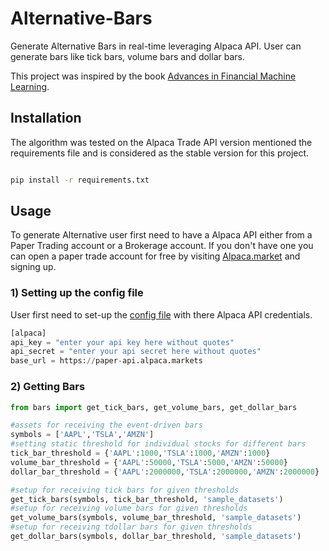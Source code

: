 # Alternative-Bars
Generate Alternative Bars in real-time leveraging Alpaca API. User can generate bars like tick bars, volume bars and dollar bars.

This project was inspired by the book [Advances in Financial Machine Learning](https://www.amazon.co.uk/Advances-Financial-Machine-Learning-Marcos/dp/1119482089).

## Installation
The algorithm was tested on the Alpaca Trade API version mentioned the requirements file and is considered as the stable version for this project.
 
```bash

pip install -r requirements.txt
```

## Usage

To generate Alternative user first need to have a Alpaca API either from a Paper Trading account or a Brokerage account. If you don't have one you can open a paper trade account  for free by visiting [Alpaca.market]([alpaca.market) and signing up.

### 1) Setting up the config file

User first need to set-up the [config file](https://github.com/Harkishan-99/Alternative-Bars/blob/master/config.cfg) with there Alpaca API credentials.

```python
[alpaca]
api_key = "enter your api key here without quotes"
api_secret = "enter your api secret here without quotes"
base_url = https://paper-api.alpaca.markets
```

### 2) Getting Bars

```python
from bars import get_tick_bars, get_volume_bars, get_dollar_bars

#assets for receiving the event-driven bars
symbols = ['AAPL','TSLA','AMZN']
#setting static threshold for individual stocks for different bars
tick_bar_threshold = {'AAPL':1000,'TSLA':1000,'AMZN':1000}
volume_bar_threshold = {'AAPL':50000,'TSLA':5000,'AMZN':50000}
dollar_bar_threshold = {'AAPL':2000000,'TSLA':2000000,'AMZN':2000000}

#setup for receiving tick bars for given thresholds
get_tick_bars(symbols, tick_bar_threshold, 'sample_datasets')
#setup for receiving volume bars for given thresholds
get_volume_bars(symbols, volume_bar_threshold, 'sample_datasets')
#setup for receiving tdollar bars for given thresholds
get_dollar_bars(symbols, dollar_bar_threshold, 'sample_datasets')
```
